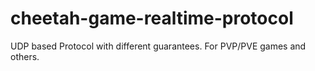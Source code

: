 # cheetah-game-realtime-protocol
UDP based Protocol with different guarantees. For PVP/PVE games and others.
